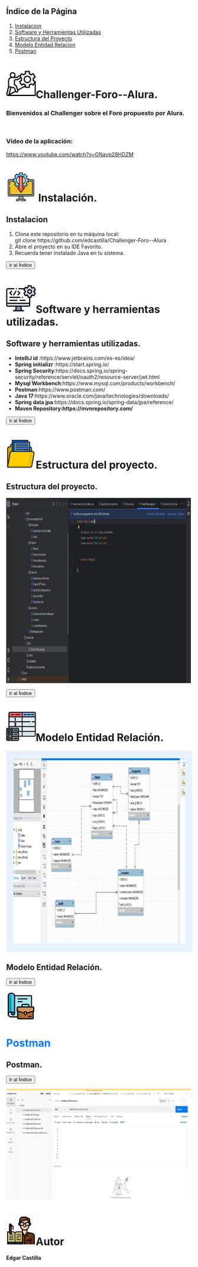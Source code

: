 
<h2 id="indice">Índice de la Página</h2>

<ol>
  <li><a href="#seccion1">Instalacion</a></li>
  <li><a href="#seccion2">Software y Herramientas Utilizadas</a></li>
  <li><a href="#seccion3">Estructura del Proyecto</a></li>
  <li><a href="#seccion4">Modelo Entidad Relacion</a></li>
  <li><a href="#seccion5">Postman</a></li>
</ol>

   
# <img src="challenger.png" width="80" height="80">Challenger-Foro--Alura.
<b><h3>Bienvenidos al Challenger sobre el Foro propuesto por Alura.</h3></b><br>
<b><h3>Video de la aplicación:</h3></b>
https://www.youtube.com/watch?v=GNavp28HDZM

# <img src="instalacion.png" width="80" height="80"> Instalación.
<h2 id="seccion1">Instalacion</h2>
<div>
<ol>
  <li>Clona este repositorio en tu máquina local:<br> git clone
   https://github.com/edcastilla/Challenger-Foro--Alura</li>
  <li>Abre el proyecto en su IDE Favorito.</li>
  <li>Recuerda tener instalado Java en tu sistema.</li>
</ol>
  </div>
  
 <a href="#indice"><button>Ir al Índice</button></a> 
 
# <img src="software.png" width="80" height="80">Software y herramientas utilizadas.
<h2 id="seccion2">Software y herramientas utilizadas.</h2>
<ul>
    <li><b>IntelliJ id </b>:https://www.jetbrains.com/es-es/idea/ </li>
    <li><b>Spring initializr </b>:https://start.spring.io/</li>
    <li><b>Spring Security</b>:https://docs.spring.io/spring-security/reference/servlet/oauth2/resource-server/jwt.html</li>
    <li><b>Mysql Workbench</b>:https://www.mysql.com/products/workbench/</li>
    <li><b>Postman</b>:https://www.postman.com/</li>
    <li><b>Java 17</b>:https://www.oracle.com/java/technologies/downloads/<br></li>
    <li><b>Spring data jpa</b>:https://docs.spring.io/spring-data/jpa/reference/<br></li>
   <li><b>Maven Repository:https://mvnrepository.com/<br></li>
</ul>
<a href="#indice"><button>Ir al Índice</button></a>


# <img src="carpeta.png" width="80" height="80">Estructura del proyecto.
<h2 id="seccion3">Estructura del proyecto.</h2>

<img src="IMAGENINTELLIJID.JPG" width="500" height="500">

<a href="#indice"><button>Ir al Índice</button></a>

# <img src="tabla.png" width="80" height="80">Modelo Entidad Relación.
<div style="background-color: #e6f3ff; padding: 20px;">
<img src="ENTIDAD_RELACION_MYSQLWORBENCH.JPG" width="500" height="500">
</div>
<h2 id="seccion4">Modelo Entidad Relación.</h2>

<a href="#indice"><button>Ir al Índice</button></a>

<img src="postman.png" width="80" height="80"><h1 style="color: #007bff;">Postman</h1>
<h2 id="seccion5">Postman.</h2>

<a href="#indice"><button>Ir al Índice</button></a>

<img src="IMAGENPOSTMAN.JPG" width="500" height="300">

# <img src="editor.png" width="80" height="80">Autor
Edgar Castilla


